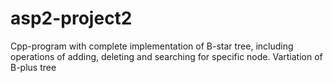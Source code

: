 # asp2-project2
Cpp-program with complete implementation of B-star tree, including operations of adding, deleting and searching for specific node. Vartiation of B-plus tree
